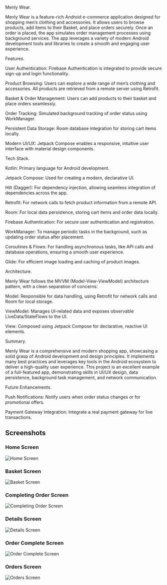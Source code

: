 Menly Wear.

Menly Wear is a feature-rich Android e-commerce application designed for shopping men’s clothing and accessories. 
It allows users to browse products, add items to their Basket, and place orders securely. 
Once an order is placed, the app simulates order management processes using background services. 
The app leverages a variety of modern Android development tools and libraries to create a smooth and engaging user experience.



Features.

User Authentication: Firebase Authentication is integrated to provide secure sign-up and login functionality.

Product Browsing: Users can explore a wide range of men’s clothing and accessories. All products are retrieved from a remote server using Retrofit.

Basket & Order Management: Users can add products to their basket and place orders seamlessly.

Order Tracking: Simulated background tracking of order status using WorkManager.

Persistent Data Storage: Room database integration for storing cart items locally.

Modern UI/UX: Jetpack Compose enables a responsive, intuitive user interface with material design components.



Tech Stack.

Kotlin: Primary language for Android development.

Jetpack Compose: Used for creating a modern, declarative UI.

Hilt (Dagger): For dependency injection, allowing seamless integration of dependencies across the app.

Retrofit: For network calls to fetch product information from a remote API.

Room: For local data persistence, storing cart items and order data locally.

Firebase Authentication: For secure user authentication and registration.

WorkManager: To manage periodic tasks in the background, such as updating order status after placement.

Coroutines & Flows: For handling asynchronous tasks, like API calls and database operations, ensuring a smooth user experience.

Glide: For efficient image loading and caching of product images.



Architecture.

Menly Wear follows the MVVM (Model-View-ViewModel) architecture pattern, with a clean separation of concerns:

Model: Responsible for data handling, using Retrofit for network calls and Room for local storage.

ViewModel: Manages UI-related data and exposes observable LiveData/StateFlows to the UI.

View: Composed using Jetpack Compose for declarative, reactive UI elements.



Summary.

Menly Wear is a comprehensive and modern shopping app, showcasing a solid grasp of Android development and design principles. 
It implements many best practices and leverages key tools in the Android ecosystem to deliver a high-quality user experience. 
This project is an excellent example of a full-featured app, demonstrating skills in UI/UX design, data persistence, background task management, and network communication.


Future Enhancements.

Push Notifications: Notify users when order status changes or for promotional offers.

Payment Gateway Integration: Integrate a real payment gateway for live transactions.


## Screenshots

### Home Screen
![Home Screen](./HomeScreen.jpg)

### Basket Screen
![Basket Screen](./BasketScreen.jpg)

### Completing Order Screen
![Completing Order Screen](./CompletingOrder.jpg)

### Details Screen
![Details Screen](./DetailsScreen.jpg)

### Order Complete Screen
![Order Complete Screen](./OrderComplete.jpg)

### Orders Screen
![Orders Screen](./OrdersScreen.jpg)
